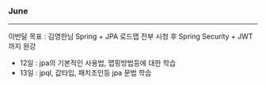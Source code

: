 ### June
---

이번달 목표 : 김영한님 Spring + JPA 로드맵 전부 시청 후 Spring Security + JWT까지 완강

- 12일 : jpa의 기본적인 사용법, 맵핑방법등에 대한 학습
- 13일 : jpql, 값타입, 패치조인등 jpa 문법 학습
